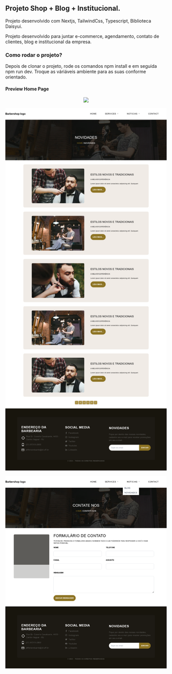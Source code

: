 ## Projeto Shop + Blog + Institucional.

Projeto desenvolvido com Nextjs, TailwindCss, Typescript, Biblioteca Daisyui.

Projeto desenvolvido para juntar e-commerce, agendamento, contato de clientes, blog e institucional da empresa.

### Como rodar o projeto?
Depois de clonar o projeto, rode os comandos npm install e em seguida npm run dev.
Troque as váriáveis ambiente para as suas conforme orientado.

#### Preview Home Page

<p align="center">
    <img width="650" src="/public/barbershopproject.png">
</p>
<p align="center">
    <img width="650" src="/public/blogbarberproject.png">
</p>
<p align="center">
    <img width="650" src="/public/contactbarberproject.png">
</p>